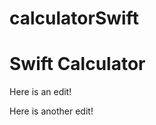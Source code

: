 # calculatorSwift
Swift Calculator
=========================
Here is an edit!

Here is another edit!
